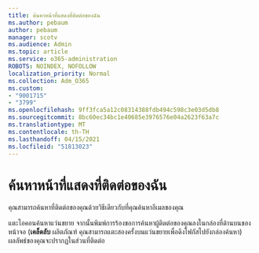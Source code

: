 ```yaml
---
title: ค้นหาหน้าที่แสดงที่ติดต่อของฉัน
ms.author: pebaum
author: pebaum
manager: scotv
ms.audience: Admin
ms.topic: article
ms.service: o365-administration
ROBOTS: NOINDEX, NOFOLLOW
localization_priority: Normal
ms.collection: Adm_O365
ms.custom:
- "9001715"
- "3799"
ms.openlocfilehash: 9ff3fca5a12c08314388fdb494c598c3e03d5db8
ms.sourcegitcommit: 8bc60ec34bc1e40685e3976576e04a2623f63a7c
ms.translationtype: MT
ms.contentlocale: th-TH
ms.lasthandoff: 04/15/2021
ms.locfileid: "51813023"
---
```

# <a name="find-the-page-that-shows-my-contacts"></a>ค้นหาหน้าที่แสดงที่ติดต่อของฉัน

คุณสามารถค้นหาที่ติดต่อของคุณด้วยวิธีเดียวกับที่คุณค้นหาอีเมลของคุณ
 
แตะไอคอนค้นหาแว่นขยาย จากนั้นพิมพ์การร้องขอการค้นหาผู้ติดต่อของคุณลงในกล่องที่ด้านบนของหน้าจอ (**เคล็ดลับ** ผลิตภัณฑ์ คุณสามารถแตะสองครั้งบนแว่นขยายเพื่อดึงโฟกัสไปยังกล่องค้นหา) ผลลัพธ์ของคุณจะปรากฏในส่วนที่ติดต่อ
